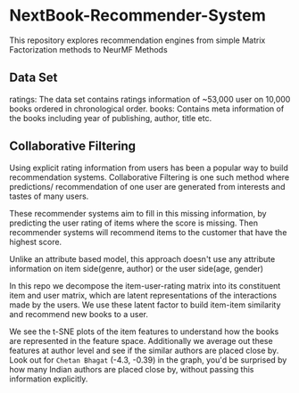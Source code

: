# NextBook-Recommender-System
This repository explores recommendation engines from simple Matrix Factorization methods to NeurMF Methods

## Data Set
ratings: The data set contains ratings information of ~53,000 user on 10,000 books ordered in chronological order.
books: Contains meta information of the books including year of publishing, author, title etc.


## Collaborative Filtering
Using explicit rating information from users has been a popular way to build recommendation systems. Collaborative Filtering is one such method where predictions/ recommendation of one user are generated from interests and tastes of many users.

These recommender systems aim to fill in this missing information, by predicting the user rating of items where the score is missing. Then recommender systems will recommend items to the customer that have the highest score.

Unlike an attribute based model, this approach doesn't use any attribute information on item side(genre, author) or the user side(age, gender)

In this repo we decompose the item-user-rating matrix into its constituent item and user matrix, which are latent representations of the interactions made by the users. We use these latent factor to build item-item similarity and recommend new books to a user.

We see the t-SNE plots of the item features to understand how the books are represented in the feature space. Additionally we average out these features at author level and see if the similar authors are placed close by. Look out for `Chetan Bhagat` (-4.3, -0.39) in the graph, you'd be surprised by how many Indian authors are placed close by, without passing this information explicitly.

